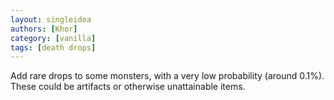 ```yaml
---
layout: singleidea
authors: [Khor]
category: [vanilla]
tags: [death drops]
---
```

Add rare drops to some monsters, with a very low probability (around 0.1%). These could be artifacts or otherwise unattainable items.
